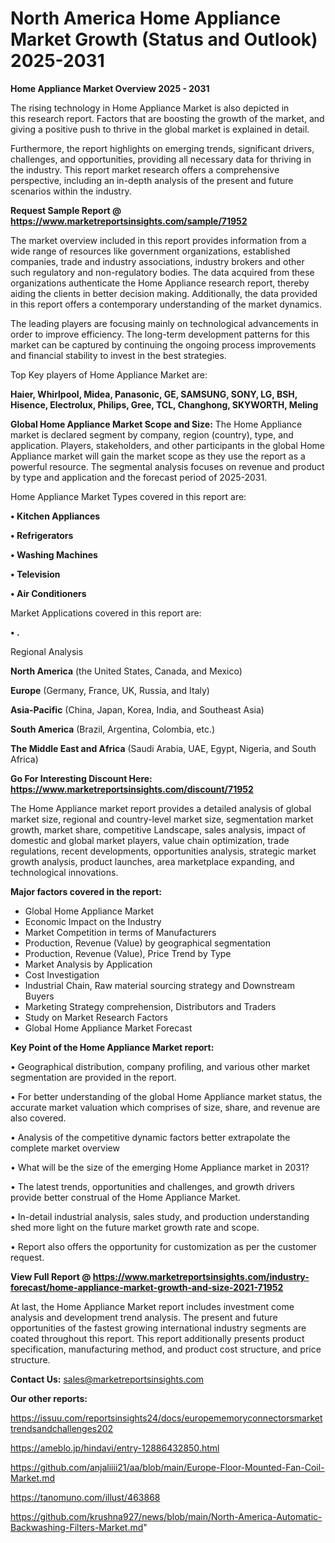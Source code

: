  # North America Home Appliance Market Growth (Status and Outlook) 2025-2031

<Strong> Home Appliance Market Overview 2025 - 2031</strong>

The rising technology in Home Appliance Market is also depicted in this research report. Factors that are boosting the growth of the market, and giving a positive push to thrive in the global market is explained in detail.

Furthermore, the report highlights on emerging trends, significant drivers, challenges, and opportunities, providing all necessary data for thriving in the industry. This report market research offers a comprehensive perspective, including an in-depth analysis of the present and future scenarios within the industry.

<strong>Request Sample Report @ <a href=https://www.marketreportsinsights.com/sample/71952>https://www.marketreportsinsights.com/sample/71952</a></strong>

The market overview included in this report provides information from a wide range of resources like government organizations, established companies, trade and industry associations, industry brokers and other such regulatory and non-regulatory bodies. The data acquired from these organizations authenticate the Home Appliance research report, thereby aiding the clients in better decision making. Additionally, the data provided in this report offers a contemporary understanding of the market dynamics.

The leading players are focusing mainly on technological advancements in order to improve efficiency. The long-term development patterns for this market can be captured by continuing the ongoing process improvements and financial stability to invest in the best strategies.

Top Key players of Home Appliance Market are:

<strong>Haier, Whirlpool, Midea, Panasonic, GE, SAMSUNG, SONY, LG, BSH, Hisence, Electrolux, Philips, Gree, TCL, Changhong, SKYWORTH, Meling</strong>

<strong><b>Global Home Appliance Market Scope and Size:</b></strong>
The Home Appliance market is declared segment by company, region (country), type, and application. Players, stakeholders, and other participants in the global Home Appliance market will gain the market scope as they use the report as a powerful resource. The segmental analysis focuses on revenue and product by type and application and the forecast period of 2025-2031.

Home Appliance Market Types covered in this report are:

<strong>• Kitchen Appliances

• Refrigerators

• Washing Machines

• Television

• Air Conditioners</strong>

Market Applications covered in this report are:

<strong>• .</strong> 

Regional Analysis

<strong>North America</strong> (the United States, Canada, and Mexico)

<strong>Europe</strong> (Germany, France, UK, Russia, and Italy)

<strong>Asia-Pacific</strong> (China, Japan, Korea, India, and Southeast Asia)

<strong>South America</strong> (Brazil, Argentina, Colombia, etc.)

<strong>The Middle East and Africa</strong> (Saudi Arabia, UAE, Egypt, Nigeria, and South Africa)

<strong>Go For Interesting Discount Here: <a href=https://www.marketreportsinsights.com/discount/71952>https://www.marketreportsinsights.com/discount/71952</a></strong>

The Home Appliance market report provides a detailed analysis of global market size, regional and country-level market size, segmentation market growth, market share, competitive Landscape, sales analysis, impact of domestic and global market players, value chain optimization, trade regulations, recent developments, opportunities analysis, strategic market growth analysis, product launches, area marketplace expanding, and technological innovations.

<strong><b>Major factors covered in the report:</b></strong>
<ul>
  <li>Global Home Appliance Market </li>
  <li>Economic Impact on the Industry</li>
  <li>Market Competition in terms of Manufacturers</li>
  <li>Production, Revenue (Value) by geographical segmentation</li>
  <li>Production, Revenue (Value), Price Trend by Type</li>
  <li>Market Analysis by Application</li>
  <li>Cost Investigation</li>
  <li>Industrial Chain, Raw material sourcing strategy and Downstream Buyers</li>
  <li>Marketing Strategy comprehension, Distributors and Traders</li>
  <li>Study on Market Research Factors</li>
  <li>Global Home Appliance Market Forecast</li>
</ul>

<strong><b>Key Point of the Home Appliance Market report:</b></strong>

• Geographical distribution, company profiling, and various other market segmentation are provided in the report.

• For better understanding of the global Home Appliance market status, the accurate market valuation which comprises of size, share, and revenue are also covered.

• Analysis of the competitive dynamic factors better extrapolate the complete market overview

• What will be the size of the emerging Home Appliance market in 2031?

• The latest trends, opportunities and challenges, and growth drivers provide better construal of the Home Appliance Market.

• In-detail industrial analysis, sales study, and production understanding shed more light on the future market growth rate and scope.

• Report also offers the opportunity for customization as per the customer request.

<strong><b>View Full Report @ <a href=https://www.marketreportsinsights.com/industry-forecast/home-appliance-market-growth-and-size-2021-71952>https://www.marketreportsinsights.com/industry-forecast/home-appliance-market-growth-and-size-2021-71952</a></b></strong>


At last, the Home Appliance Market report includes investment come analysis and development trend analysis. The present and future opportunities of the fastest growing international industry segments are coated throughout this report. This report additionally presents product specification, manufacturing method, and product cost structure, and price structure.

<strong>Contact Us:</strong>
sales@marketreportsinsights.com

<strong>Our other reports:</strong>

<a href=https://issuu.com/reportsinsights24/docs/europememoryconnectorsmarkettrendsandchallenges202>https://issuu.com/reportsinsights24/docs/europememoryconnectorsmarkettrendsandchallenges202</a>

<a href=https://ameblo.jp/hindavi/entry-12886432850.html>https://ameblo.jp/hindavi/entry-12886432850.html</a>

<a href=https://github.com/anjaliiii21/aa/blob/main/Europe-Floor-Mounted-Fan-Coil-Market.md>https://github.com/anjaliiii21/aa/blob/main/Europe-Floor-Mounted-Fan-Coil-Market.md</a>

<a href=https://tanomuno.com/illust/463868>https://tanomuno.com/illust/463868</a>

<a href=https://github.com/krushna927/news/blob/main/North-America-Automatic-Backwashing-Filters-Market.md>https://github.com/krushna927/news/blob/main/North-America-Automatic-Backwashing-Filters-Market.md</a>"
